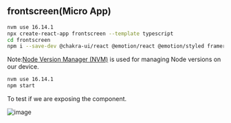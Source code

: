 ## frontscreen(Micro App)

```bash
nvm use 16.14.1
npx create-react-app frontscreen --template typescript
cd frontscreen
npm i --save-dev @chakra-ui/react @emotion/react @emotion/styled framer-motion webpack webpack-cli html-webpack-plugin webpack-dev-server ts-loader
```
Note:[Node Version Manager (NVM)](https://github.com/nvm-sh/nvm) is used for managing Node versions on our device.

```bash
nvm use 16.14.1
npm start
```

To test if we are exposing the component.

![image](https://user-images.githubusercontent.com/76512851/201611228-4b0d8153-f1b9-4f7f-a03f-909d6e87e2b6.png)
